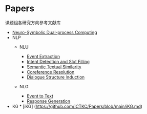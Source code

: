 # Papers
课题组各研究方向参考文献库

* [Neuro-Symbolic Dual-process Computing](https://github.com/ICTKC/Papers/blob/main/Neuro-Symbolic%20Learning.md)
* NLP
   * NLU
      * [Event Extraction](https://github.com/ICTKC/Papers/blob/main/Event_Extraction.md)
      * [Intent Detection and Slot Filling](https://github.com/ICTKC/Papers/blob/main/Intent_Detection_and_Slot_Filling.md)
      * [Semantic Textual Similarity](https://github.com/ICTKC/Papers/blob/main/Semantic_Textual_Similarity.md)
      * [Coreference Resolution](https://github.com/ICTKC/Papers/blob/main/Coreference_Resolution.md)
      * [Dialogue Structure Induction](https://github.com/ICTKC/Papers/blob/main/Dialogue_Structure_Induction.md)
      
   * NLG
      * [Event to Text](https://github.com/ICTKC/Papers/blob/main/Event2Text.md)
      * [Response Generation](https://github.com/ICTKC/Papers/blob/main/Response_Generation.md)
* KG
      * [iKG] (https://github.com/ICTKC/Papers/blob/main/iKG.md)

